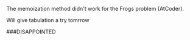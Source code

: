 The memoization method didn't work for the Frogs problem (AtCoder).
  
Will give tabulation a try tomrrow  

###DISAPPOINTED
